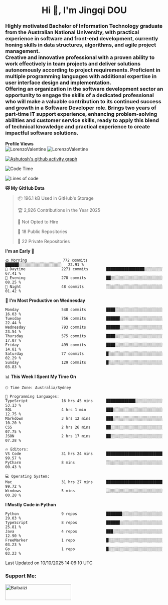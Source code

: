 <h1 align="center">Hi 👋, I'm Jingqi DOU</h1>
<h3 align="left">
Highly motivated Bachelor of Information Technology graduate from the Australian National University, with practical experience in software and front-end development, currently honing skills in data structures, algorithms, and agile project management. <br>
Creative and innovative professional with a proven ability to work effectively in team projects and deliver solutions autonomously according to project requirements. Proficient in multiple programming languages with additional expertise in user interface design and implementation. <br>
Offering an organization in the software development sector an opportunity to engage the skills of a dedicated professional who will make a valuable contribution to its continued success and growth in a Software Developer role. Brings two years of part-time IT support experience, enhancing problem-solving abilities and customer service skills, ready to apply this blend of technical knowledge and practical experience to create impactful software solutions. 
</h3>

**Profile Views**<br>
<img src="https://count.getloli.com/@LorenzoValentine?name=LorenzoValentine&theme=asoul&padding=7&offset=0&align=center&scale=2&pixelated=1&darkmode=auto&prefix=020315" alt="LorenzoValentine" theme="rule34" />
<img src="https://count.getloli.com/@LorenzoValentine?name=LorenzoValentine&theme=food&padding=7&offset=0&align=center&scale=2&pixelated=1&darkmode=auto&prefix=020315" alt="LorenzoValentine" theme="rule34" />

[![Ashutosh's github activity graph](https://github-readme-activity-graph.vercel.app/graph?username=LorenzoValentine)](https://github.com/ashutosh00710/github-readme-activity-graph)

<!--START_SECTION:waka-->
![Code Time](http://img.shields.io/badge/Code%20Time-2%2C478%20hrs%2013%20mins-blue)

![Lines of code](https://img.shields.io/badge/From%20Hello%20World%20I%27ve%20Written-820.9%20thousand%20lines%20of%20code-blue)

**🐱 My GitHub Data** 

> 📦 196.1 kB Used in GitHub's Storage 
 > 
> 🏆 2,926 Contributions in the Year 2025
 > 
> 🚫 Not Opted to Hire
 > 
> 📜 18 Public Repositories 
 > 
> 🔑 22 Private Repositories 
 > 
**I'm an Early 🐤** 

```text
🌞 Morning                772 commits         ██████░░░░░░░░░░░░░░░░░░░   22.91 % 
🌆 Daytime                2271 commits        █████████████████░░░░░░░░   67.41 % 
🌃 Evening                278 commits         ██░░░░░░░░░░░░░░░░░░░░░░░   08.25 % 
🌙 Night                  48 commits          ░░░░░░░░░░░░░░░░░░░░░░░░░   01.42 % 
```
📅 **I'm Most Productive on Wednesday** 

```text
Monday                   540 commits         ████░░░░░░░░░░░░░░░░░░░░░   16.03 % 
Tuesday                  756 commits         ██████░░░░░░░░░░░░░░░░░░░   22.44 % 
Wednesday                793 commits         ██████░░░░░░░░░░░░░░░░░░░   23.54 % 
Thursday                 575 commits         ████░░░░░░░░░░░░░░░░░░░░░   17.07 % 
Friday                   499 commits         ████░░░░░░░░░░░░░░░░░░░░░   14.81 % 
Saturday                 77 commits          █░░░░░░░░░░░░░░░░░░░░░░░░   02.29 % 
Sunday                   129 commits         █░░░░░░░░░░░░░░░░░░░░░░░░   03.83 % 
```


📊 **This Week I Spent My Time On** 

```text
🕑︎ Time Zone: Australia/Sydney

💬 Programming Languages: 
TypeScript               16 hrs 45 mins      █████████████░░░░░░░░░░░░   53.13 % 
SQL                      4 hrs 1 min         ███░░░░░░░░░░░░░░░░░░░░░░   12.75 % 
Markdown                 3 hrs 12 mins       ███░░░░░░░░░░░░░░░░░░░░░░   10.20 % 
CSS                      2 hrs 26 mins       ██░░░░░░░░░░░░░░░░░░░░░░░   07.75 % 
JSON                     2 hrs 17 mins       ██░░░░░░░░░░░░░░░░░░░░░░░   07.28 % 

🔥 Editors: 
VS Code                  31 hrs 24 mins      █████████████████████████   99.57 % 
PyCharm                  8 mins              ░░░░░░░░░░░░░░░░░░░░░░░░░   00.43 % 

💻 Operating System: 
Mac                      31 hrs 27 mins      █████████████████████████   99.72 % 
Windows                  5 mins              ░░░░░░░░░░░░░░░░░░░░░░░░░   00.28 % 
```

**I Mostly Code in Python** 

```text
Python                   9 repos             ███████░░░░░░░░░░░░░░░░░░   29.03 % 
TypeScript               8 repos             ██████░░░░░░░░░░░░░░░░░░░   25.81 % 
Java                     4 repos             ███░░░░░░░░░░░░░░░░░░░░░░   12.90 % 
FreeMarker               1 repo              █░░░░░░░░░░░░░░░░░░░░░░░░   03.23 % 
Go                       1 repo              █░░░░░░░░░░░░░░░░░░░░░░░░   03.23 % 
```




 Last Updated on 10/10/2025 14:06:10 UTC
<!--END_SECTION:waka-->

<!-- [![willianrod's wakatime stats](https://github-readme-stats.vercel.app/api/wakatime?username=lorenzoval2050)](https://github.com/anuraghazra/github-readme-stats) -->


<h3 align="left">Support Me:</h3>
<p><a href="https://www.buymeacoffee.com/Baibaizi"> <img align="left" src="https://cdn.buymeacoffee.com/buttons/v2/default-yellow.png" height="50" width="210" alt="Baibaizi" /></a></p><br><br>
